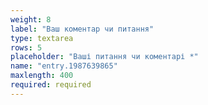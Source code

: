 ```yaml
---
weight: 8
label: "Ваш коментар чи питання"
type: textarea
rows: 5
placeholder: "Ваші питання чи коментарі *"
name: "entry.1987639865"
maxlength: 400
required: required
---
```


